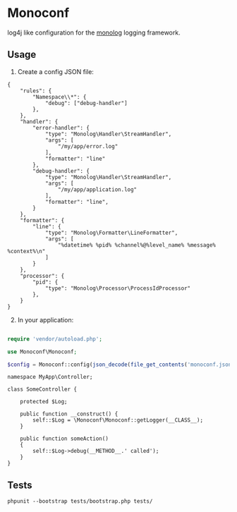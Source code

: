 # Monoconf

log4j like configuration for the [monolog](https://github.com/Seldaek/monolog)
logging framework.

## Usage

1. Create a config JSON file:

```
{
	"rules": {
		"Namespace\\*": {
			"debug": ["debug-handler"]
		},
	},
	"handler": {
		"error-handler": {
			"type": "Monolog\Handler\StreamHandler",
			"args": [
				"/my/app/error.log"
			],
			"formatter": "line"
		},
		"debug-handler": {
			"type": "Monolog\Handler\StreamHandler",
			"args": [
				"/my/app/application.log"
			],
			"formatter": "line",
		}
	},
    "formatter": {
        "line": {
			"type": "Monolog\Formatter\LineFormatter",
			"args": [
				"%datetime% %pid% %channel%@%level_name% %message% %context%\n"
			]
        }
	},
    "processor": {
        "pid": {
            "type": "Monolog\Processor\ProcessIdProcessor"
        },
    }
}
```

2. In your application:

``` php

require 'vendor/autoload.php';

use Monoconf\Monoconf;

$config = Monoconf::config(json_decode(file_get_contents('monoconf.json'), true));
```

```
namespace MyApp\Controller;

class SomeController {

    protected $Log;

    public function __construct() {
        self::$Log = \Monoconf\Monoconf::getLogger(__CLASS__);
    }

    public function someAction()
    {
        self::$Log->debug(__METHOD__.' called');
    }
}
```

## Tests

```
phpunit --bootstrap tests/bootstrap.php tests/
```
